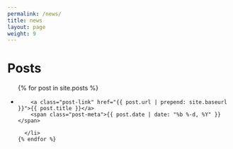 ```yaml
---
permalink: /news/
title: news
layout: page
weight: 9
---
```


<div class="home">

  <h1 class="page-heading">Posts</h1>

  <ul class="post-list">
    {% for post in site.posts %}
      <li>

        <a class="post-link" href="{{ post.url | prepend: site.baseurl }}">{{ post.title }}</a>
        <span class="post-meta">{{ post.date | date: "%b %-d, %Y" }}</span>	 

      </li>
    {% endfor %}
  </ul>
</div>
